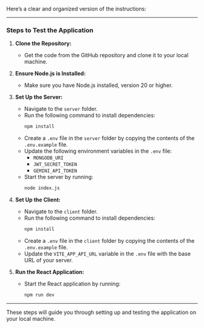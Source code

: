 Here’s a clear and organized version of the instructions:

---

### Steps to Test the Application

1. **Clone the Repository:**
   - Get the code from the GitHub repository and clone it to your local machine.

2. **Ensure Node.js is Installed:**
   - Make sure you have Node.js installed, version 20 or higher.

3. **Set Up the Server:**
   - Navigate to the `server` folder.
   - Run the following command to install dependencies:
     ```bash
     npm install
     ```
   - Create a `.env` file in the `server` folder by copying the contents of the `.env.example` file.
   - Update the following environment variables in the `.env` file:
     - `MONGODB_URI`
     - `JWT_SECRET_TOKEN`
     - `GEMINI_API_TOKEN`
   - Start the server by running:
     ```bash
     node index.js
     ```

4. **Set Up the Client:**
   - Navigate to the `client` folder.
   - Run the following command to install dependencies:
     ```bash
     npm install
     ```
   - Create a `.env` file in the `client` folder by copying the contents of the `.env.example` file.
   - Update the `VITE_APP_API_URL` variable in the `.env` file with the base URL of your server.

5. **Run the React Application:**
   - Start the React application by running:
     ```bash
     npm run dev
     ```

---

These steps will guide you through setting up and testing the application on your local machine.